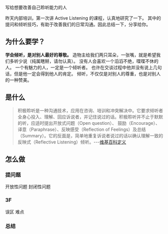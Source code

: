 写给想要改善自己聆听能力的人

昨天内部培训，第一次讲 Active Listening 的课程，认真地研究了一下。
其中的提问和倾听技巧，有助于改善我们的日常沟通。因此总结一下，分享给你。

## 为什么要学？
**学会倾听，是对别人最好的尊敬。**
造物主给我们两只耳朵，一张嘴，就是希望我们多听少说（纯属瞎掰，请勿认真）。
没有人会喜欢一个滔滔不绝，喋喋不休的人。
一个有魅力的人，一定是一个倾听者。
也许在交谈过程中他并没有说上几句话，但是他一定会得到他人的肯定。
倾听，不仅仅是对别人的尊重，也是对别人的一种赞美。

##  是什么
>积极聆听是一种沟通技术，应用在咨询、培训和冲突解决中。它要求倾听者全身心投入、理解、回应诉说者，并记住说过的话。积极聆听并不止于默默的听，应适时提出开放式问题（Open question）、 鼓励（Encourage）、译意（Paraphrase）、反映感受（Reflection of Feelings）及总结（Summary）。它的反面是，简单地重复诉说者说过的话以确认理解一致的反映式（Reflective Listening）倾听。---[维基百科定义](https://en.wikipedia.org/wiki/Active_listening)



## 怎么做
### 提问题
开放性问题
封闭性问题

### 3F
误区
难点
### 总结